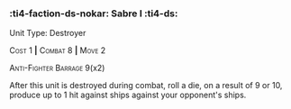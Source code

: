 ### :ti4-faction-ds-nokar: **Sabre I** :ti4-ds:

Unit Type: Destroyer 

<span style="font-variant:small-caps;">Cost</span> 1 __|__ <span style="font-variant:small-caps;">Combat</span> 8 __|__ <span style="font-variant:small-caps;">Move</span> 2

<span style="font-variant:small-caps;">Anti-Fighter Barrage</span> 9(x2)

After this unit is destroyed during combat, roll a die, on a result of 9 or 10, produce up to 1 hit against ships against your opponent's ships.